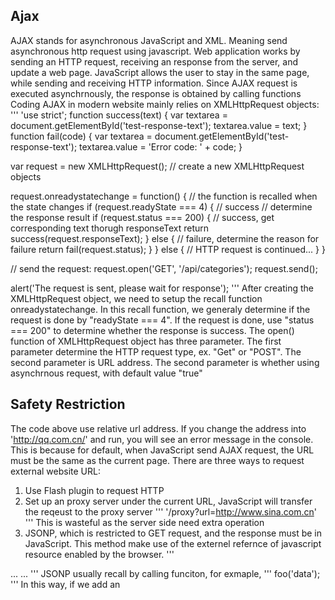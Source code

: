 ## Ajax
AJAX stands for asynchronous JavaScript and XML. Meaning send asynchronous http request using javascript.
Web application works by sending an HTTP request, receiving an response from the server, and update a web page.
JavaScript allows the user to stay in the same page, while sending and receiving HTTP information. 
Since AJAX request is executed asynchrnously, the response is obtained by calling functions
Coding AJAX in modern website mainly relies on XMLHttpRequest objects:
'''
'use strict';
function success(text) {
	var textarea = document.getElementById('test-response-text');
	textarea.value = text;
}
function fail(code) {
	var textarea = document.getElementById('test-response-text');
	textarea.value = 'Error code: ' + code;
}

var request = new XMLHttpRequest(); // create a new XMLHttpRequest objects

request.onreadystatechange = function() { // the function is recalled when the state changes
	if (request.readyState === 4) { // success
		// determine the response result
		if (request.status === 200) {
			// success, get corresponding text thorugh responseText
			return success(request.responseText);
		} else {
			// failure, determine the reason for failure
			return fail(request.status);
		}
	} else {
		// HTTP request is continued...
	}
}

// send the request:
request.open('GET', '/api/categories');
request.send();

alert('The request is sent, please wait for response');
'''
After creating the XMLHttpRequest object, we need to setup the recall function onreadystatechange. In this recall function, we generaly determine if the request is done by "readyState === 4". If the request is done, use "status === 200" to determine whether the response is success.
The open() function of XMLHttpRequest object has three parameter. The first parameter determine the HTTP request type, ex. "Get" or "POST". The second parameter is URL address. The second parameter is whether using asynchrnous request, with default value "true"

## Safety Restriction
The code above use relative url address. If you change the address into 'http://qq.com.cn/' and run, you will see an error message in the console.
This is because for default, when JavaScript send AJAX request, the URL must be the same as the current page.
There are three ways to request external website URL:
1. Use Flash plugin to request HTTP
2. Set up an proxy server under the current URL, JavaScript will transfer the reqeust to the proxy server
'''
'/proxy?url=http://www.sina.com.cn'
''' 
This is wasteful as the server side need extra operation
3. JSONP, which is restricted to GET request, and the response must be in JavaScript. This method make use of the externel refernce of javascript resource enabled by the browser.
'''
<html>
<head>
    <script src="http://example.com/abc.js"></script>
    ...
</head>
<body>
...
</body>
</html>
'''
JSONP usually recall by calling funciton, for exmaple, 
'''
foo('data');
'''
In this way, if we add an <script> element dynamically in the page, which is equivalent to dynamically request external javascript resource, we can wait for the response.
'''
function refreshPrice(data) {
	var p = document.getElementById('test-jsonp');
	p.innerHTML = 'current price: ' +
	
'''


